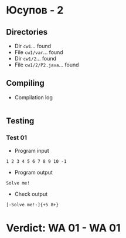 # Юсупов - 2
## Directories
- Dir `cw1`... found
- File `cw1/var`... found
- Dir `cw1/2`... found
- File `cw1/2/P2.java`... found
## Compiling
- Compilation log
```

```
## Testing
### Test 01
- Program input
```
1 2 3 4 5 6 7 8 9 10 -1

```
- Program output
```
Solve me!

```
- Check output
```
[-Solve me!-]{+5 8+}

```
# Verdict: **WA 01** - WA 01
